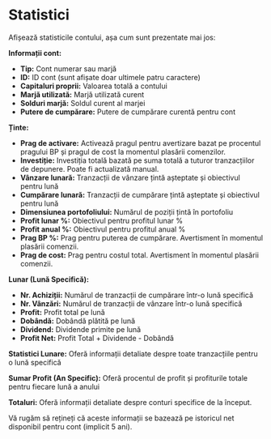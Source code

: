 # **Statistici**

Afișează statisticile contului, așa cum sunt prezentate mai jos:

**Informații cont:**
- **Tip:** Cont numerar sau marjă
- **ID:** ID cont (sunt afișate doar ultimele patru caractere)
- **Capitaluri proprii:** Valoarea totală a contului
- **Marjă utilizată:** Marjă utilizată curent
- **Solduri marjă:** Soldul curent al marjei
- **Putere de cumpărare:** Putere de cumpărare curentă pentru cont

**Ținte:**
- **Prag de activare:** Activează pragul pentru avertizare bazat pe procentul pragului BP și pragul de cost la momentul plasării comenzilor.
- **Investiție:** Investiția totală bazată pe suma totală a tuturor tranzacțiilor de depunere. Poate fi actualizată manual.
- **Vânzare lunară:** Tranzacții de vânzare țintă așteptate și obiectivul pentru lună
- **Cumpărare lunară:** Tranzacții de cumpărare țintă așteptate și obiectivul pentru lună
- **Dimensiunea portofoliului:** Numărul de poziții țintă în portofoliu
- **Profit lunar %:** Obiectivul pentru profitul lunar %
- **Profit anual %:** Obiectivul pentru profitul anual %
- **Prag BP %:** Prag pentru puterea de cumpărare. Avertisment în momentul plasării comenzii.
- **Prag de cost:** Prag pentru costul total. Avertisment în momentul plasării comenzii.

**Lunar (Lună Specifică):**
- **Nr. Achiziții:** Numărul de tranzacții de cumpărare într-o lună specifică
- **Nr. Vânzări:** Numărul de tranzacții de vânzare într-o lună specifică
- **Profit:** Profit total pe lună
- **Dobândă:** Dobândă plătită pe lună
- **Dividend:** Dividende primite pe lună
- **Profit Net:** Profit Total + Dividende - Dobândă

**Statistici Lunare:**
Oferă informații detaliate despre toate tranzacțiile pentru o lună specifică

**Sumar Profit (An Specific):**
Oferă procentul de profit și profiturile totale pentru fiecare lună a anului

**Totaluri:**
Oferă informații detaliate despre conturi specifice de la început.

Vă rugăm să rețineți că aceste informații se bazează pe istoricul net disponibil pentru cont (implicit 5 ani).

